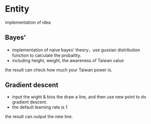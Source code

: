 # Entity
implementation of idea

## Bayes' 
* implementation of naive bayes' theory，use gussian distribution function to calculate the probaility.
* including height, weight, the awareness of Taiwan value

the result can check how much your Taiwan power is.

## Gradient descent
* input the wight & bios the draw a line, and then use new point to do gradient descent.
* the default learning rate is 1

the result can output the new line.
